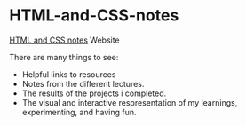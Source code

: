 # HTML-and-CSS-notes

[HTML and CSS notes](https://briansegs.github.io/HTML-and-CSS-notes/) Website

There are many things to see:
* Helpful links to resources
* Notes from the different lectures.
* The results of the projects i completed.
* The visual and interactive respresentation of my learnings, experimenting, and having fun.

